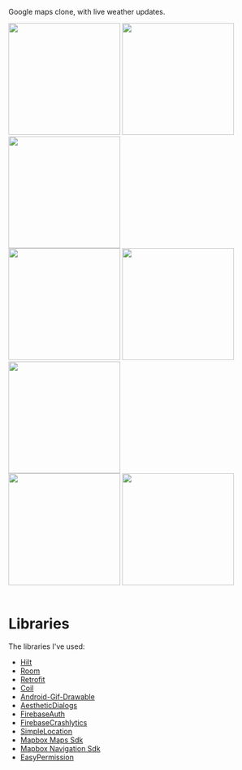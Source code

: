 Google maps clone, with live weather updates.


<div style="display:inline-block;">
  <img src="screenshots/4-removebg-preview.png" width="220" />  
  <img src="screenshots/5-removebg-preview.png" width="220"/>  
  <img src="screenshots/3-removebg-preview.png" width="220"/>
</div>

<div>
  <img src="screenshots/6-removebg-preview.png" width="220" />  
  <img src="screenshots/7-removebg-preview.png" width="220"/>  
  <img src="screenshots/8-removebg-preview%20.png" width="220"/></div>
</div>

<div>
    <img src="screenshots/9-removebg-preview%20.png" width="220" />  
  <img src="screenshots/9-removebg-preview.png" width="220"/>  
</div>  


<br>

# Libraries

The libraries I've used: 
- [Hilt](https://dagger.dev/hilt/)
- [Room](https://developer.android.com/jetpack/androidx/releases/room?hl=id)
- [Retrofit](https://square.github.io/retrofit/)
- [Coil](https://coil-kt.github.io/coil/getting_started/)
- [Android-Gif-Drawable](https://github.com/koral--/android-gif-drawable)
- [AestheticDialogs](https://github.com/gabriel-TheCode/AestheticDialogs)
- [FirebaseAuth](https://firebase.google.com/docs/auth)
- [FirebaseCrashlytics](https://firebase.google.com/docs/crashlytics/get-started?authuser=0&platform=android)
- [SimpleLocation](https://github.com/delight-im/Android-SimpleLocation)
- [Mapbox Maps Sdk](https://docs.mapbox.com/android/maps/guides/)
- [Mapbox Navigation Sdk](https://docs.mapbox.com/android/navigation/guides/)
- [EasyPermission](https://github.com/googlesamples/easypermissions)
